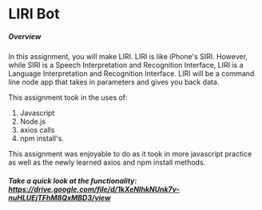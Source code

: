 # LIRI Bot


##### Overview

In this assignment, you will make LIRI. LIRI is like iPhone's SIRI. However, while SIRI is a Speech Interpretation and Recognition Interface, LIRI is a Language Interpretation and Recognition Interface. LIRI will be a command line node app that takes in parameters and gives you back data.

This assignment took in the uses of:
1. Javascript
2. Node.js
3. axios calls
4. npm install's.

This assignment was enjoyable to do as it took in more javascript practice as well as the newly learned axios and npm install methods. 

##### Take a quick look at the functionality: https://drive.google.com/file/d/1kXeNIhkNUnk7v-nuHLUEjTFhM8QxMBD3/view
